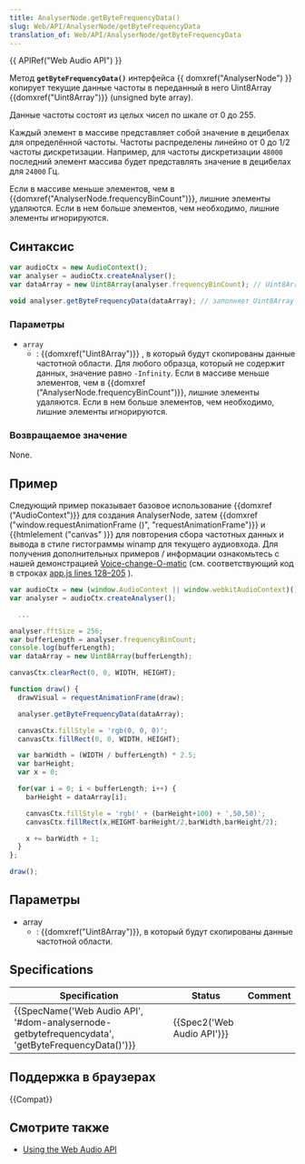 ```yaml
---
title: AnalyserNode.getByteFrequencyData()
slug: Web/API/AnalyserNode/getByteFrequencyData
translation_of: Web/API/AnalyserNode/getByteFrequencyData
---
```


{{ APIRef("Web Audio API") }}

Метод **`getByteFrequencyData()`** интерфейса {{ domxref("AnalyserNode") }} копирует текущие данные частоты в переданный в него Uint8Array {{domxref("Uint8Array")}} (unsigned byte array).

Данные частоты состоят из целых чисел по шкале от 0 до 255.

Каждый элемент в массиве представляет собой значение в децибелах для определённой частоты. Частоты распределены линейно от 0 до 1/2 частоты дискретизации. Например, для частоты дискретизации `48000` последний элемент массива будет представлять значение в децибелах для `24000` Гц.

Если в массиве меньше элементов, чем в {{domxref("AnalyserNode.frequencyBinCount")}}, лишние элементы удаляются. Если в нем больше элементов, чем необходимо, лишние элементы игнорируются.

## Синтаксис

```js
var audioCtx = new AudioContext();
var analyser = audioCtx.createAnalyser();
var dataArray = new Uint8Array(analyser.frequencyBinCount); // Uint8Array должен иметь такой же размер, что и frequencyBinCount

void analyser.getByteFrequencyData(dataArray); // заполняет Uint8Array данными, полученными из getByteFrequencyData()
```

### Параметры

- `array`
  - : {{domxref("Uint8Array")}} , в который будут скопированы данные частотной области. Для любого образца, который не содержит данных, значение равно `-Infinity`.
    Если в массиве меньше элементов, чем в {{domxref ("AnalyserNode.frequencyBinCount")}}, лишние элементы удаляются. Если в нем больше элементов, чем необходимо, лишние элементы игнорируются.

### Возвращаемое значение

None.

## Пример

Следующий пример показывает базовое использование {{domxref ("AudioContext")}} для создания AnalyserNode, затем {{domxref ("window.requestAnimationFrame ()", "requestAnimationFrame")}} и {{htmlelement ("canvas" )}} для повторения сбора частотных данных и вывода в стиле гистограммы winamp для текущего аудиовхода. Для получения дополнительных примеров / информации ознакомьтесь с нашей демонстрацией [Voice-change-O-matic](https://mdn.github.io/voice-change-o-matic/) (см. соответствующий код в строках [app.js lines 128–205](https://github.com/mdn/voice-change-o-matic/blob/gh-pages/scripts/app.js#L128-L205) ).

```js
var audioCtx = new (window.AudioContext || window.webkitAudioContext)();
var analyser = audioCtx.createAnalyser();

  ...

analyser.fftSize = 256;
var bufferLength = analyser.frequencyBinCount;
console.log(bufferLength);
var dataArray = new Uint8Array(bufferLength);

canvasCtx.clearRect(0, 0, WIDTH, HEIGHT);

function draw() {
  drawVisual = requestAnimationFrame(draw);

  analyser.getByteFrequencyData(dataArray);

  canvasCtx.fillStyle = 'rgb(0, 0, 0)';
  canvasCtx.fillRect(0, 0, WIDTH, HEIGHT);

  var barWidth = (WIDTH / bufferLength) * 2.5;
  var barHeight;
  var x = 0;

  for(var i = 0; i < bufferLength; i++) {
    barHeight = dataArray[i];

    canvasCtx.fillStyle = 'rgb(' + (barHeight+100) + ',50,50)';
    canvasCtx.fillRect(x,HEIGHT-barHeight/2,barWidth,barHeight/2);

    x += barWidth + 1;
  }
};

draw();
```

## Параметры

- array
  - : {{domxref("Uint8Array")}}, в который будут скопированы данные частотной области.

## Specifications

| Specification                                                                                                                    | Status                               | Comment |
| -------------------------------------------------------------------------------------------------------------------------------- | ------------------------------------ | ------- |
| {{SpecName('Web Audio API', '#dom-analysernode-getbytefrequencydata', 'getByteFrequencyData()')}} | {{Spec2('Web Audio API')}} |         |

## Поддержка в браузерах

{{Compat}}

## Смотрите также

- [Using the Web Audio API](/ru/docs/Web_Audio_API/Using_Web_Audio_API)
